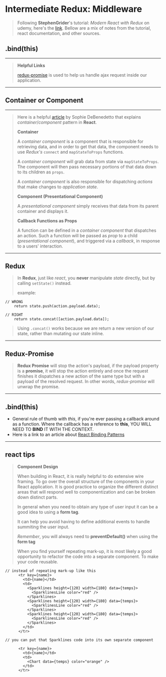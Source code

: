 



Intermediate Redux: Middleware
===================
> Following **StephenGrider**'s tutorial: *Modern React with Redux* on udemy, here's the [link](https://www.udemy.com/react-redux/).
> Bellow are a mix of notes from the tutorial, react documentation, and other sources.

.bind(this)
-------------
----------

> **Helpful Links**
>  
> [redux-promise](https://www.npmjs.com/package/redux-promise) is used to help us handle ajax request inside our application.
>


----------

Container or Component
-------------
----------
>
> Here is a helpful [article](http://www.thegreatcodeadventure.com/the-react-plus-redux-container-pattern/) by Sophie DeBenedetto that explains *container*/*component* pattern in **React**.
>
> **Container**
>  
>  A *container component* is a component that is responsible for retrieving data, and in order to get that data, the component needs to use *Redux's* ```connect``` and ```mapStateToProps``` functions.
>   
> A *container component* will grab data from state via ```mapStateToProps```. The component will then pass necessary portions of that data down to its children as ```props```.
>  
> A *container component* is also responsible for dispatching *actions* that make changes to *application state*.
>  
> **Component (Presentational Component)**
>
> A *presentational component* simply receives that data from its parent container and displays it.
>
> **Callback Functions as Props**
>
> A function can be defined in a *container component* that dispatches an action. Such a function will be passed as *prop* to a child (*presentational component*), and triggered via a *callback*, in response to a users' interaction.
>  
>

----------


Redux
-------------
> In **Redux**, just like *react*, you **never** manipulate *state* directly, but by calling ```setState()``` instead.
>
> example:
>  
```
// WRONG
    return state.push(action.payload.data);
```
>
```
// RIGHT
    return state.concat([action.payload.data]);
```
> Using ```.concat()``` works because we are return a new version of our state, rather than mutating our state inline.  
>


----------

Redux-Promise
-------------
> **Redux Promise** will stop the action's payload, if the payload property is a **promise**, it will stop the action entirely and once the request finishes it dispatches a new action of the same type but with a payload of the resolved request. In other words, *redux-promise* will unwrap the promise.

----------


.bind(this)
-------------
>
-	General rule of thumb with *this*, if you're ever passing a callback around as a function. Where the callback has a reference to **this**,  YOU WILL NEED TO **BIND** IT WITH THE CONTEXT.
-	Here is a link to an article about [React Binding Patterns](https://medium.freecodecamp.org/react-binding-patterns-5-approaches-for-handling-this-92c651b5af56)

----------

react tips
-------------
>
> **Component Design**
>  
>  When building in React, it is really helpful to do extensive wire framing. To go over the overall structure of the components in your React application.
> It is good practice to organize the different distinct areas that will respond well to componentization and can be broken down distinct parts.
>
>   
> In general when you need to obtain any type of user input it can be a good idea to using a **form tag**.
>   
> It can help you avoid having to define additional events to handle summiting the user input.
>
> *Remember*, you will always need to **preventDefault()** when using the **form tag**
>
> When you find yourself repeating mark-up, it is most likely a good opportunity to refactor the code into a separate component. To make your code reusable.
>  
```
// instead of repeating mark-up like this
      <tr key={name}>
        <td>{name}</td>
        <td>
          <Sparklines height={120} width={180} data={temps}>
            <SparklinesLine color="red" />
          </Sparklines>
          <Sparklines height={120} width={180} data={temps}>
            <SparklinesLine color="red" />
          </Sparklines>
          <Sparklines height={120} width={180} data={temps}>
            <SparklinesLine color="red" />
          </Sparklines>
        </td>
      </tr>
```
>
>
```
// you can put that Sparklines code into its own separate component

      <tr key={name}>
        <td>{name}</td>
        <td>
          <Chart data={temps} color="orange" />
        </td>
      </tr>

```
